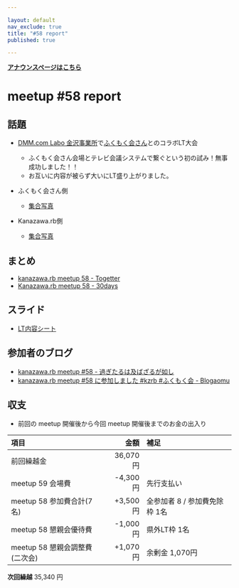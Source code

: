 ```yaml
---

layout: default
nav_exclude: true
title: "#58 report"
published: true

---
```


<div style="text-align: left;"><a href="./"><strong>アナウンスページはこちら</strong></a></div>

# meetup #58 report

## 話題

<!-- 適宜サマライズを記入するか、twitter の #kzrb あたりからピックアップする -->

* [DMM.com Labo 金沢事業所](https://dmm-corp.com/)で[ふくもく会さん](https://fukumoku.connpass.com/)とのコラボLT大会
  + ふくもく会さん会場とテレビ会議システムで繋ぐという初の試み！無事成功しました！！
  + お互いに内容が被らず大いにLT盛り上がりました。

* ふくもく会さん側
  + [集合写真](https://twitter.com/fukuimokumoku/status/875986681265930240/photo/1)

* Kanazawa.rb側
  + [集合写真](https://www.instagram.com/p/BVbvjTmliLA/)

## まとめ

* [kanazawa.rb meetup 58 - Togetter](https://togetter.com/li/1121278)
* [Kanazawa.rb meetup 58 - 30days](http://30d.jp/kzrb/48)


## スライド

* [LT内容シート](https://docs.google.com/spreadsheets/d/10gPSTgPPklOeaqoup347XyhuhNuujcuZ2ejlDEiv4CM/edit#gid=0)


## 参加者のブログ

* [kanazawa\.rb meetup \#58 \- 過ぎたるは及ばざるが如し](http://cotton-desu.hatenablog.com/entry/2017/06/18/180919)
* [kanazawa.rb meetup \#58 に参加しました \#kzrb \#ふくもく会 \- Blogaomu](http://www.blogaomu.com/entry/kzrb58)



## 収支

* 前回の meetup 開催後から今回 meetup 開催後までのお金の出入り

|項目                           |金額         |補足                                               |
|:------------------------------|------------:|:--------------------------------------------------|
| 前回繰越金                    |    36,070円 |                                                   |
| meetup 59 会場費              |    -4,300円 | 先行支払い                                        |
| meetup 58 参加費合計(7名)    |   +3,500円 | 全参加者 8 / 参加費免除枠 1名                  |
| meetup 58 懇親会優待費        |    -1,000円 | 県外LT枠 1名                                      |
| meetup 58 懇親会調整費(二次会)|      +1,070円 | 余剰金 1,070円                                      |

**次回繰越**  35,340 円
